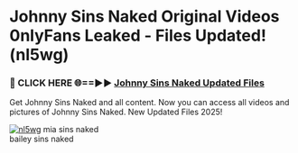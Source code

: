 # Johnny Sins Naked Original Videos 0nlyFans Leaked - Files Updated! (nl5wg)

<h3>🔴 CLICK HERE 🌐==►► <a href="https://tinyurl.com/up5wt9bj" rel="nofollow">Johnny Sins Naked Updated Files</a></h3>

Get Johnny Sins Naked and all content. Now you can access all videos and pictures of Johnny Sins Naked. New Updated Files 2025!

[![nl5wg](https://i.imgur.com/ABiUzMV.gif)](https://tinyurl.com/up5wt9bj)
mia sins naked<br>
bailey sins naked